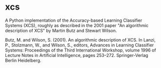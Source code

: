 # xcs
A Python implementation of the Accuracy-based Learning Classifier Systems (XCS), roughly as described in the 2001 paper "An algorithmic description of XCS" by Martin Butz and Stewart Wilson.


Butz, M. and Wilson, S. (2001). An algorithmic description of XCS. In Lanzi, P., Stolzmann, W., and Wilson, S., editors,
    Advances in Learning Classifier Systems: Proceedings of the Third International Workshop, volume 1996 of Lecture Notes 
    in Artificial Intelligence, pages 253–272. Springer-Verlag Berlin Heidelberg.

